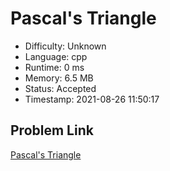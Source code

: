 # Pascal's Triangle

- Difficulty: Unknown
- Language: cpp
- Runtime: 0 ms
- Memory: 6.5 MB
- Status: Accepted
- Timestamp: 2021-08-26 11:50:17

## Problem Link
[Pascal's Triangle](https://leetcode.com/problems/pascals-triangle)

